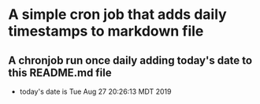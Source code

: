 A simple cron job that adds daily timestamps to markdown file
============================================================
## A chronjob run once daily adding today's date to this README.md file
* today's date is Tue Aug 27 20:26:13 MDT 2019
